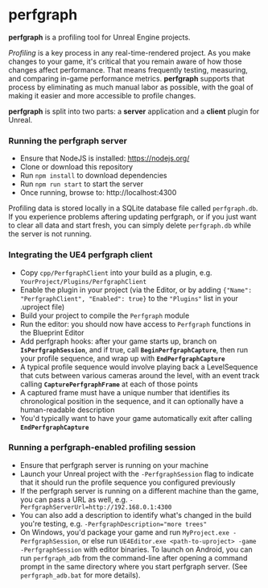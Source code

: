 # perfgraph

**perfgraph** is a profiling tool for Unreal Engine projects.

*Profiling* is a key process in any real-time-rendered project. As you make changes to your game, it's critical that you remain aware of how those changes affect performance. That means frequently testing, measuring, and comparing in-game performance metrics. **perfgraph** supports that process by eliminating as much manual labor as possible, with the goal of making it easier and more accessible to profile changes.

**perfgraph**  is split into two parts: a **server** application and a **client** plugin for Unreal.

### Running the perfgraph server

- Ensure that NodeJS is installed: https://nodejs.org/
- Clone or download this repository
- Run `npm install` to download dependencies
- Run `npm run start` to start the server
- Once running, browse to: http://localhost:4300

Profiling data is stored locally in a SQLite database file called `perfgraph.db`. If you experience problems aftering updating perfgraph, or if you just want to clear all data and start fresh, you can simply delete `perfgraph.db` while the server is not running.

### Integrating the UE4 perfgraph client

- Copy `cpp/PerfgraphClient` into your build as a plugin, e.g. `YourProject/Plugins/PerfgraphClient`
- Enable the plugin in your project (via the Editor, or by adding `{"Name": "PerfgraphClient", "Enabled": true}` to the `"Plugins"` list in your .uproject file)
- Build your project to compile the `Perfgraph` module
- Run the editor: you should now have access to `Perfgraph` functions in the Blueprint Editor
- Add perfgraph hooks: after your game starts up, branch on **`IsPerfgraphSession`**, and if true, call **`BeginPerfgraphCapture`**, then run your profile sequence, and wrap up with **`EndPerfgraphCapture`**
- A typical profile sequence would involve playing back a LevelSequence that cuts between various cameras around the level, with an event track calling **`CapturePerfgraphFrame`** at each of those points
- A captured frame must have a unique number that identifies its chronological position in the sequence, and it can optionally have a human-readable description
- You'd typically want to have your game automatically exit after calling **`EndPerfgraphCapture`**

### Running a perfgraph-enabled profiling session

- Ensure that perfgraph server is running on your machine
- Launch your Unreal project with the `-PerfgraphSession` flag to indicate that it should run the profile sequence you configured previously
- If the perfgraph server is running on a different machine than the game, you can pass a URL as well, e.g. `-PerfgraphServerUrl=http://192.168.0.1:4300`
- You can also add a description to identify what's changed in the build you're testing, e.g. `-PerfgraphDescription="more trees"`
- On Windows, you'd package your game and run `MyProject.exe -PerfgraphSession`, or else run `UE4Editor.exe <path-to-uproject> -game -PerfgraphSession` with editor binaries. To launch on Android, you can run `perfgraph_adb` from the command-line after opening a command prompt in the same directory where you start perfgraph server. (See `perfgraph_adb.bat` for more details).
